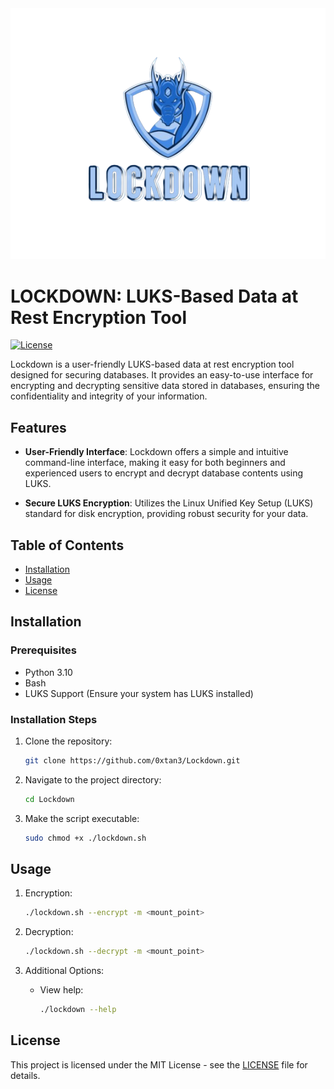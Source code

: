 <div align="center">
<img src="logo.png">
</div>

# LOCKDOWN: LUKS-Based Data at Rest Encryption Tool

[![License](https://img.shields.io/badge/license-MIT-blue.svg)](https://opensource.org/licenses/MIT)

Lockdown is a user-friendly LUKS-based data at rest encryption tool designed for securing databases. It provides an easy-to-use interface for encrypting and decrypting sensitive data stored in databases, ensuring the confidentiality and integrity of your information.

## Features

- **User-Friendly Interface**: Lockdown offers a simple and intuitive command-line interface, making it easy for both beginners and experienced users to encrypt and decrypt database contents using LUKS.

- **Secure LUKS Encryption**: Utilizes the Linux Unified Key Setup (LUKS) standard for disk encryption, providing robust security for your data.

## Table of Contents

- [Installation](#installation)
- [Usage](#usage)
- [License](#license)

## Installation

### Prerequisites

- Python 3.10
- Bash
- LUKS Support (Ensure your system has LUKS installed)

### Installation Steps

1. Clone the repository:

    ```bash
    git clone https://github.com/0xtan3/Lockdown.git
    ```

2. Navigate to the project directory:

    ```bash
    cd Lockdown
    ```
3. Make the script executable:

    ```bash
    sudo chmod +x ./lockdown.sh
    ```

## Usage

1. Encryption:

    ```bash
    ./lockdown.sh --encrypt -m <mount_point>
    ```

2. Decryption:

    ```bash
    ./lockdown.sh --decrypt -m <mount_point>
    ```

3. Additional Options:

    - View help:

        ```bash
        ./lockdown --help
        ```

## License

This project is licensed under the MIT License - see the [LICENSE](LICENSE) file for details.

